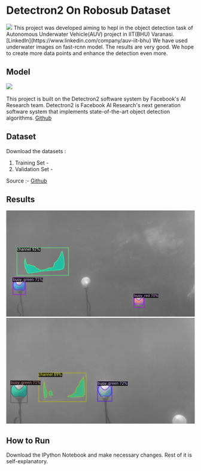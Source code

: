 # Detectron2 On Robosub Dataset
<img src="https://media.licdn.com/dms/image/C510BAQEWABKih2_n4A/company-logo_400_400/0?e=1580342400&v=beta&t=dH2a3xvE1fTV2M-zCwm0uYA-zkTU54APrlm1sPf3a4k" width="100" >
This project was developed aiming to hepl in the object detection task of Autonomous Underwater Vehicle(AUV)
project in IIT(BHU) Varanasi.[LinkedIn](https://www.linkedin.com/company/auv-iit-bhu) 
We have used underwater images on fast-rcnn model. The results are very good. We hope to create more data points and enhance the detection even more.
 
## Model

<img src="https://github.com/facebookresearch/detectron2/raw/master/.github/Detectron2-Logo-Horz.svg?sanitize=true" width="300" >

This project is built on the Detectron2 software system by Facebook's AI Research team. Detectron2 is Facebook AI Research's next generation software system that implements state-of-the-art object detection algorithms. [Github](https://github.com/facebookresearch/detectron2)



## Dataset

Download the datasets :
  1. Training Set - 
  2. Validation Set - 

Source :- [Github](https://github.com/beaverauv/robosub_transdec_dataset)

## Results

![Result Image 1](results/r1.png)
![Result image 2](results/r2.png)

## How to Run

Download the IPython Notebook and make necessary changes. Rest of it is self-explanatory.
